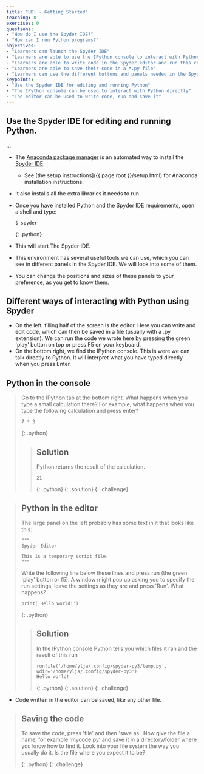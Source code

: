 ```yaml
---
title: "UD! - Getting Started"
teaching: 0
exercises: 0
questions:
- "How do I use the Spyder IDE?"
- "How can I run Python programs?"
objectives:
- "Learners can launch the Spyder IDE"
- "Learners are able to use the IPython console to interact with Python"
- "Learners are able to write code in the Spyder editor and run this code"
- "Learners are able to save their code in a *.py file"
- "Learners can use the different buttons and panels needed in the Spyder IDE"
keypoints:
- "Use the Spyder IDE for editing and running Python"
- "The IPython console can be used to interact with Python directly"
- "The editor can be used to write code, run and save it"
---
```


## Use the Spyder IDE for editing and running Python.
...

*   The [Anaconda package manager][anaconda] is an automated way to install the [Spyder IDE][spyder].
    *   See [the setup instructions]({{ page.root }}/setup.html) for Anaconda installation instructions.
*   It also installs all the extra libraries it needs to run.
*   Once you have installed Python and the Spyder IDE requirements, open a shell and type:
    ~~~
    $ spyder
    ~~~
    {: .python}

*   This will start The Spyder IDE.
*   This environment has several useful tools we can use, which you can see in different panels in the Spyder IDE. We will look into some of them.
* You can change the positions and sizes of these panels to your preference, as you get to know them.

## Different ways of interacting with Python using Spyder

*   On the left, filling half of the screen is the editor. Here you can write and edit code, which can then be saved in a file (usually with a .py extension). We can run the code we wrote here by pressing the green 'play' button on top or press F5 on your keyboard.
*   On the bottom right, we find the IPython console. This is were we can talk directly to Python. It will interpret what you have typed directly when you press Enter.

## Python in the console

> Go to the IPython tab at the bottom right. What happens when you type a small calculation there?
> For example, what happens when you type the following calculation and press enter?
> ~~~
> 7 * 3
> ~~~
> {: .python}
>
> > ## Solution
> >
> > Python returns the result of the calculation.
> > ~~~
> > 21
> > ~~~
> > {: .python}
> {: .solution}
{: .challenge}

> ## Python in the editor
>
> The large panel on the left probably has some text in it that looks like this:
> ~~~
> """
> Spyder Editor
>
> This is a temporary script file.
> """
>~~~
> Write the following line below these lines and press run (the green 'play' button or f5). A window might pop up asking you to specify the run settings, leave the settings as they are and press 'Run'.
> What happens?
>
> ~~~
> print('Hello world!')
> ~~~
> {: .python}
>
> > ## Solution
> >
> > In the IPython console  Python tells you which files it ran and the result of this run
> > ~~~
> > runfile('/home/ylja/.config/spyder-py3/temp.py', wdir='/home/ylja/.config/spyder-py3')
> > Hello world!
> > ~~~
> > {: .python}
> {: .solution}
{: .challenge}

* Code written in the editor can be saved, like any other file.

> ## Saving the code
>
> To save the code, press 'file' and then 'save as'. Now give the file a name, for example 'mycode.py' and save it in a directory/folder where you know how to find it.
> Look into your file system the way you usually do it. Is the file where you expect it to be?
>
> {: .python}
{: .challenge}



[anaconda]: https://docs.anaconda.com/anaconda/install/
[spyder]: https://www.spyder-ide.org/
